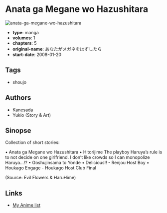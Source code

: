 # Anata ga Megane wo Hazushitara

![anata-ga-megane-wo-hazushitara](https://cdn.myanimelist.net/images/manga/2/27176.jpg)

-   **type**: manga
-   **volumes**: 1
-   **chapters**: 5
-   **original-name**: あなたがメガネをはずしたら
-   **start-date**: 2008-01-20

## Tags

-   shoujo

## Authors

-   Kanesada
-   Yukio (Story & Art)

## Sinopse

Collection of short stories:

• Anata ga Megane wo Hazushitara
• Hitorijime
The playboy Haruya’s rule is to not decide on one girlfriend. I don’t like crowds so I can monopolize Haruya…!?
• Goshujinsama to Yonde
• Delicious!! - Renjou Host Boy
• Houkago Engage - Houkago Host Club Final

(Source: Evil Flowers & HaruHime)

## Links

-   [My Anime list](https://myanimelist.net/manga/17806/Anata_ga_Megane_wo_Hazushitara)
